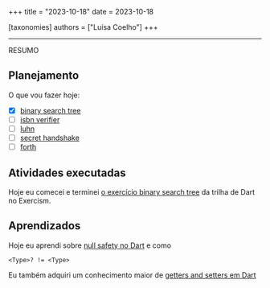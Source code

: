 +++
title = "2023-10-18"
date = 2023-10-18

[taxonomies]
authors = ["Luísa Coelho"]
+++

---

RESUMO 

## Planejamento

O que vou fazer hoje:  

- [x] [binary search tree](https://exercism.org/tracks/dart/exercises/binary-search-tree)
- [ ] [isbn verifier](https://exercism.org/tracks/dart/exercises/isbn-verifier)
- [ ] [luhn](https://exercism.org/tracks/dart/exercises/luhn)
- [ ] [secret handshake](https://exercism.org/tracks/dart/exercises/secret-handshake)
- [ ] [forth](https://exercism.org/tracks/dart/exercises/forth)

## Atividades executadas

Hoje eu comecei e terminei [o exercício binary search tree](https://github.com/LuCCoelho/Exercism-Solutions/tree/main/dart/binary-search-tree) da trilha de Dart no Exercism.

## Aprendizados

Hoje eu aprendi sobre [null safety no Dart](https://dart.dev/null-safety/understanding-null-safety) e como
```
<Type>? != <Type>
```

Eu também adquiri um conhecimento maior de [getters and setters em Dart](https://dev.to/newtonmunene_yg/dart-getters-and-setters-1c8f)
